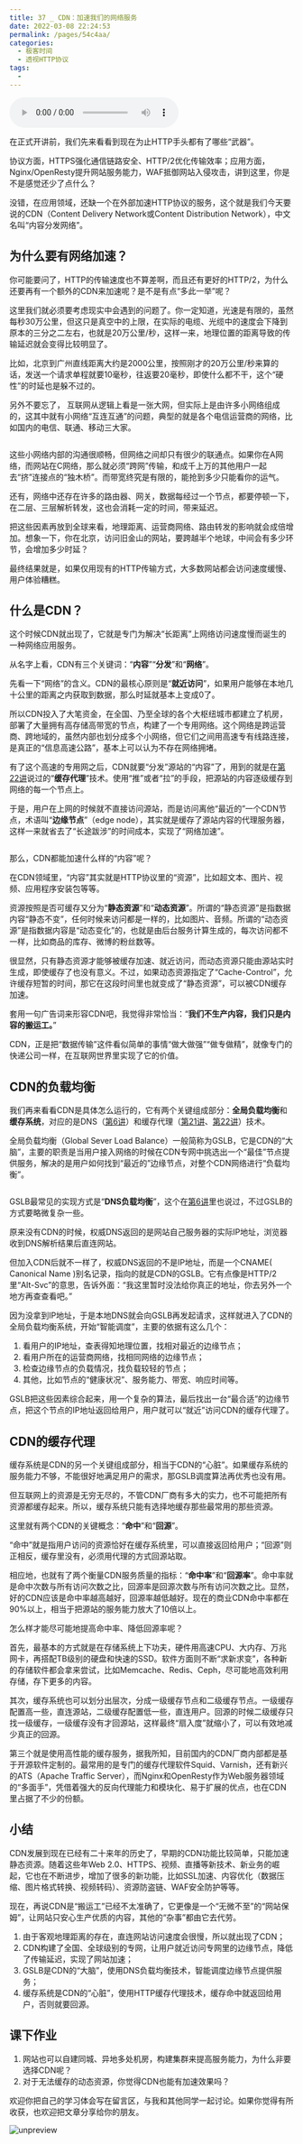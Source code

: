 ```yaml
---
title: 37 _ CDN：加速我们的网络服务
date: 2022-03-08 22:24:53
permalink: /pages/54c4aa/
categories:
  - 极客时间
  - 透视HTTP协议
tags:
  - 
---
```

<audio title="37 _ CDN：加速我们的网络服务" src="https://static001.geekbang.org/resource/audio/44/4f/44e3c0a62c765e9df59d0447ec226a4f.mp3" controls="controls"></audio> 
<p>在正式开讲前，我们先来看看到现在为止HTTP手头都有了哪些“武器”。</p><p>协议方面，HTTPS强化通信链路安全、HTTP/2优化传输效率；应用方面，Nginx/OpenResty提升网站服务能力，WAF抵御网站入侵攻击，讲到这里，你是不是感觉还少了点什么？</p><p>没错，在应用领域，还缺一个在外部加速HTTP协议的服务，这个就是我们今天要说的CDN（Content Delivery Network或Content Distribution Network），中文名叫“内容分发网络”。</p><h2>为什么要有网络加速？</h2><p>你可能要问了，HTTP的传输速度也不算差啊，而且还有更好的HTTP/2，为什么还要再有一个额外的CDN来加速呢？是不是有点“多此一举”呢？</p><p>这里我们就必须要考虑现实中会遇到的问题了。你一定知道，光速是有限的，虽然每秒30万公里，但这只是真空中的上限，在实际的电缆、光缆中的速度会下降到原本的三分之二左右，也就是20万公里/秒，这样一来，地理位置的距离导致的传输延迟就会变得比较明显了。</p><p>比如，北京到广州直线距离大约是2000公里，按照刚才的20万公里/秒来算的话，发送一个请求单程就要10毫秒，往返要20毫秒，即使什么都不干，这个“硬性”的时延也是躲不过的。</p><!-- [[[read_end]]] --><p>另外不要忘了， 互联网从逻辑上看是一张大网，但实际上是由许多小网络组成的，这其中就有小网络“互连互通”的问题，典型的就是各个电信运营商的网络，比如国内的电信、联通、移动三大家。</p><p><img src="https://static001.geekbang.org/resource/image/41/b9/413605355db69278cb137b318b70b3b9.png" alt=""></p><p>这些小网络内部的沟通很顺畅，但网络之间却只有很少的联通点。如果你在A网络，而网站在C网络，那么就必须“跨网”传输，和成千上万的其他用户一起去“挤”连接点的“独木桥”。而带宽终究是有限的，能抢到多少只能看你的运气。</p><p>还有，网络中还存在许多的路由器、网关，数据每经过一个节点，都要停顿一下，在二层、三层解析转发，这也会消耗一定的时间，带来延迟。</p><p>把这些因素再放到全球来看，地理距离、运营商网络、路由转发的影响就会成倍增加。想象一下，你在北京，访问旧金山的网站，要跨越半个地球，中间会有多少环节，会增加多少时延？</p><p>最终结果就是，如果仅用现有的HTTP传输方式，大多数网站都会访问速度缓慢、用户体验糟糕。</p><h2>什么是CDN？</h2><p>这个时候CDN就出现了，它就是专门为解决“长距离”上网络访问速度慢而诞生的一种网络应用服务。</p><p>从名字上看，CDN有三个关键词：“<strong>内容</strong>”“<strong>分发</strong>”和“<strong>网络</strong>”。</p><p>先看一下“网络”的含义。CDN的最核心原则是“<strong>就近访问</strong>”，如果用户能够在本地几十公里的距离之内获取到数据，那么时延就基本上变成0了。</p><p>所以CDN投入了大笔资金，在全国、乃至全球的各个大枢纽城市都建立了机房，部署了大量拥有高存储高带宽的节点，构建了一个专用网络。这个网络是跨运营商、跨地域的，虽然内部也划分成多个小网络，但它们之间用高速专有线路连接，是真正的“信息高速公路”，基本上可以认为不存在网络拥堵。</p><p>有了这个高速的专用网之后，CDN就要“分发”源站的“内容”了，用到的就是在<a href="https://time.geekbang.org/column/article/108313">第22讲</a>说过的“<strong>缓存代理</strong>”技术。使用“推”或者“拉”的手段，把源站的内容逐级缓存到网络的每一个节点上。</p><p>于是，用户在上网的时候就不直接访问源站，而是访问离他“最近的”一个CDN节点，术语叫“<strong>边缘节点</strong>”（edge node），其实就是缓存了源站内容的代理服务器，这样一来就省去了“长途跋涉”的时间成本，实现了“网络加速”。</p><p><img src="https://static001.geekbang.org/resource/image/46/5b/46d1dbbb545fcf3cfb53407e0afe9a5b.png" alt=""></p><p>那么，CDN都能加速什么样的“内容”呢？</p><p>在CDN领域里，“内容”其实就是HTTP协议里的“资源”，比如超文本、图片、视频、应用程序安装包等等。</p><p>资源按照是否可缓存又分为“<strong>静态资源</strong>”和“<strong>动态资源</strong>”。所谓的“静态资源”是指数据内容“静态不变”，任何时候来访问都是一样的，比如图片、音频。所谓的“动态资源”是指数据内容是“动态变化”的，也就是由后台服务计算生成的，每次访问都不一样，比如商品的库存、微博的粉丝数等。</p><p>很显然，只有静态资源才能够被缓存加速、就近访问，而动态资源只能由源站实时生成，即使缓存了也没有意义。不过，如果动态资源指定了“Cache-Control”，允许缓存短暂的时间，那它在这段时间里也就变成了“静态资源”，可以被CDN缓存加速。</p><p>套用一句广告词来形容CDN吧，我觉得非常恰当：“<strong>我们不生产内容，我们只是内容的搬运工。</strong>”</p><p>CDN，正是把“数据传输”这件看似简单的事情“做大做强”“做专做精”，就像专门的快递公司一样，在互联网世界里实现了它的价值。</p><h2>CDN的负载均衡</h2><p>我们再来看看CDN是具体怎么运行的，它有两个关键组成部分：<strong>全局负载均衡</strong>和<strong>缓存系统</strong>，对应的是DNS（<a href="https://time.geekbang.org/column/article/99665">第6讲</a>）和缓存代理（<a href="https://time.geekbang.org/column/article/107577">第21讲</a>、<a href="https://time.geekbang.org/column/article/108313">第22讲</a>）技术。</p><p>全局负载均衡（Global Sever Load Balance）一般简称为GSLB，它是CDN的“大脑”，主要的职责是当用户接入网络的时候在CDN专网中挑选出一个“最佳”节点提供服务，解决的是用户如何找到“最近的”边缘节点，对整个CDN网络进行“负载均衡”。</p><p><img src="https://static001.geekbang.org/resource/image/6c/ca/6c39e76d58d9f17872c83ae72908faca.png" alt=""></p><p>GSLB最常见的实现方式是“<strong>DNS负载均衡</strong>”，这个在<a href="https://time.geekbang.org/column/article/99665">第6讲</a>里也说过，不过GSLB的方式要略微复杂一些。</p><p>原来没有CDN的时候，权威DNS返回的是网站自己服务器的实际IP地址，浏览器收到DNS解析结果后直连网站。</p><p>但加入CDN后就不一样了，权威DNS返回的不是IP地址，而是一个CNAME( Canonical Name )别名记录，指向的就是CDN的GSLB。它有点像是HTTP/2里“Alt-Svc”的意思，告诉外面：“我这里暂时没法给你真正的地址，你去另外一个地方再查查看吧。”</p><p>因为没拿到IP地址，于是本地DNS就会向GSLB再发起请求，这样就进入了CDN的全局负载均衡系统，开始“智能调度”，主要的依据有这么几个：</p><ol>
<li>看用户的IP地址，查表得知地理位置，找相对最近的边缘节点；</li>
<li>看用户所在的运营商网络，找相同网络的边缘节点；</li>
<li>检查边缘节点的负载情况，找负载较轻的节点；</li>
<li>其他，比如节点的“健康状况”、服务能力、带宽、响应时间等。</li>
</ol><p>GSLB把这些因素综合起来，用一个复杂的算法，最后找出一台“最合适”的边缘节点，把这个节点的IP地址返回给用户，用户就可以“就近”访问CDN的缓存代理了。</p><h2>CDN的缓存代理</h2><p>缓存系统是CDN的另一个关键组成部分，相当于CDN的“心脏”。如果缓存系统的服务能力不够，不能很好地满足用户的需求，那GSLB调度算法再优秀也没有用。</p><p>但互联网上的资源是无穷无尽的，不管CDN厂商有多大的实力，也不可能把所有资源都缓存起来。所以，缓存系统只能有选择地缓存那些最常用的那些资源。</p><p>这里就有两个CDN的关键概念：“<strong>命中</strong>”和“<strong>回源</strong>”。</p><p>“命中”就是指用户访问的资源恰好在缓存系统里，可以直接返回给用户；“回源”则正相反，缓存里没有，必须用代理的方式回源站取。</p><p>相应地，也就有了两个衡量CDN服务质量的指标：“<strong>命中率</strong>”和“<strong>回源率</strong>”。命中率就是命中次数与所有访问次数之比，回源率是回源次数与所有访问次数之比。显然，好的CDN应该是命中率越高越好，回源率越低越好。现在的商业CDN命中率都在90%以上，相当于把源站的服务能力放大了10倍以上。</p><p>怎么样才能尽可能地提高命中率、降低回源率呢？</p><p>首先，最基本的方式就是在存储系统上下功夫，硬件用高速CPU、大内存、万兆网卡，再搭配TB级别的硬盘和快速的SSD。软件方面则不断“求新求变”，各种新的存储软件都会拿来尝试，比如Memcache、Redis、Ceph，尽可能地高效利用存储，存下更多的内容。</p><p>其次，缓存系统也可以划分出层次，分成一级缓存节点和二级缓存节点。一级缓存配置高一些，直连源站，二级缓存配置低一些，直连用户。回源的时候二级缓存只找一级缓存，一级缓存没有才回源站，这样最终“扇入度”就缩小了，可以有效地减少真正的回源。</p><p>第三个就是使用高性能的缓存服务，据我所知，目前国内的CDN厂商内部都是基于开源软件定制的。最常用的是专门的缓存代理软件Squid、Varnish，还有新兴的ATS（Apache Traffic Server），而Nginx和OpenResty作为Web服务器领域的“多面手”，凭借着强大的反向代理能力和模块化、易于扩展的优点，也在CDN里占据了不少的份额。</p><h2>小结</h2><p>CDN发展到现在已经有二十来年的历史了，早期的CDN功能比较简单，只能加速静态资源。随着这些年Web 2.0、HTTPS、视频、直播等新技术、新业务的崛起，它也在不断进步，增加了很多的新功能，比如SSL加速、内容优化（数据压缩、图片格式转换、视频转码）、资源防盗链、WAF安全防护等等。</p><p>现在，再说CDN是“搬运工”已经不太准确了，它更像是一个“无微不至”的“网站保姆”，让网站只安心生产优质的内容，其他的“杂事”都由它去代劳。</p><ol>
<li>由于客观地理距离的存在，直连网站访问速度会很慢，所以就出现了CDN；</li>
<li>CDN构建了全国、全球级别的专网，让用户就近访问专网里的边缘节点，降低了传输延迟，实现了网站加速；</li>
<li>GSLB是CDN的“大脑”，使用DNS负载均衡技术，智能调度边缘节点提供服务；</li>
<li>缓存系统是CDN的“心脏”，使用HTTP缓存代理技术，缓存命中就返回给用户，否则就要回源。</li>
</ol><h2>课下作业</h2><ol>
<li>网站也可以自建同城、异地多处机房，构建集群来提高服务能力，为什么非要选择CDN呢？</li>
<li>对于无法缓存的动态资源，你觉得CDN也能有加速效果吗？</li>
</ol><p>欢迎你把自己的学习体会写在留言区，与我和其他同学一起讨论。如果你觉得有所收获，也欢迎把文章分享给你的朋友。</p><p><img src="https://static001.geekbang.org/resource/image/bc/51/bc1805a7c49977c7838b29602f3bba51.png" alt="unpreview"></p><p></p>